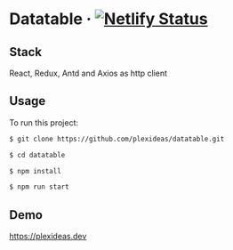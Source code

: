 # Datatable &middot; [![Netlify Status](https://api.netlify.com/api/v1/badges/ea4a7745-a8c8-4d19-9b28-23904f1485e1/deploy-status)](https://plexideas.dev)

## Stack

React, Redux, Antd and Axios as http client

## Usage

To run this project:

```sh
$ git clone https://github.com/plexideas/datatable.git 

$ cd datatable

$ npm install

$ npm run start
```

## Demo
https://plexideas.dev
